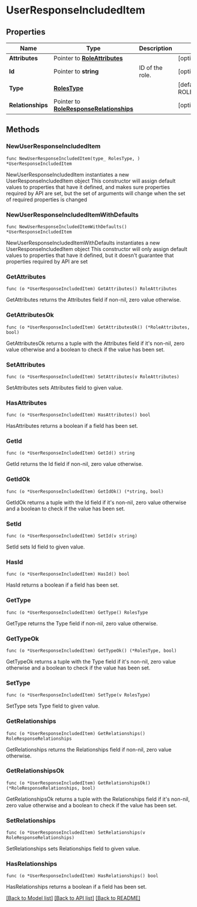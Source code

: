 # UserResponseIncludedItem

## Properties

Name | Type | Description | Notes
------------ | ------------- | ------------- | -------------
**Attributes** | Pointer to [**RoleAttributes**](RoleAttributes.md) |  | [optional] 
**Id** | Pointer to **string** | ID of the role. | [optional] 
**Type** | [**RolesType**](RolesType.md) |  | [default to ROLESTYPE_ROLES]
**Relationships** | Pointer to [**RoleResponseRelationships**](RoleResponseRelationships.md) |  | [optional] 

## Methods

### NewUserResponseIncludedItem

`func NewUserResponseIncludedItem(type_ RolesType, ) *UserResponseIncludedItem`

NewUserResponseIncludedItem instantiates a new UserResponseIncludedItem object
This constructor will assign default values to properties that have it defined,
and makes sure properties required by API are set, but the set of arguments
will change when the set of required properties is changed

### NewUserResponseIncludedItemWithDefaults

`func NewUserResponseIncludedItemWithDefaults() *UserResponseIncludedItem`

NewUserResponseIncludedItemWithDefaults instantiates a new UserResponseIncludedItem object
This constructor will only assign default values to properties that have it defined,
but it doesn't guarantee that properties required by API are set

### GetAttributes

`func (o *UserResponseIncludedItem) GetAttributes() RoleAttributes`

GetAttributes returns the Attributes field if non-nil, zero value otherwise.

### GetAttributesOk

`func (o *UserResponseIncludedItem) GetAttributesOk() (*RoleAttributes, bool)`

GetAttributesOk returns a tuple with the Attributes field if it's non-nil, zero value otherwise
and a boolean to check if the value has been set.

### SetAttributes

`func (o *UserResponseIncludedItem) SetAttributes(v RoleAttributes)`

SetAttributes sets Attributes field to given value.

### HasAttributes

`func (o *UserResponseIncludedItem) HasAttributes() bool`

HasAttributes returns a boolean if a field has been set.

### GetId

`func (o *UserResponseIncludedItem) GetId() string`

GetId returns the Id field if non-nil, zero value otherwise.

### GetIdOk

`func (o *UserResponseIncludedItem) GetIdOk() (*string, bool)`

GetIdOk returns a tuple with the Id field if it's non-nil, zero value otherwise
and a boolean to check if the value has been set.

### SetId

`func (o *UserResponseIncludedItem) SetId(v string)`

SetId sets Id field to given value.

### HasId

`func (o *UserResponseIncludedItem) HasId() bool`

HasId returns a boolean if a field has been set.

### GetType

`func (o *UserResponseIncludedItem) GetType() RolesType`

GetType returns the Type field if non-nil, zero value otherwise.

### GetTypeOk

`func (o *UserResponseIncludedItem) GetTypeOk() (*RolesType, bool)`

GetTypeOk returns a tuple with the Type field if it's non-nil, zero value otherwise
and a boolean to check if the value has been set.

### SetType

`func (o *UserResponseIncludedItem) SetType(v RolesType)`

SetType sets Type field to given value.


### GetRelationships

`func (o *UserResponseIncludedItem) GetRelationships() RoleResponseRelationships`

GetRelationships returns the Relationships field if non-nil, zero value otherwise.

### GetRelationshipsOk

`func (o *UserResponseIncludedItem) GetRelationshipsOk() (*RoleResponseRelationships, bool)`

GetRelationshipsOk returns a tuple with the Relationships field if it's non-nil, zero value otherwise
and a boolean to check if the value has been set.

### SetRelationships

`func (o *UserResponseIncludedItem) SetRelationships(v RoleResponseRelationships)`

SetRelationships sets Relationships field to given value.

### HasRelationships

`func (o *UserResponseIncludedItem) HasRelationships() bool`

HasRelationships returns a boolean if a field has been set.


[[Back to Model list]](../README.md#documentation-for-models) [[Back to API list]](../README.md#documentation-for-api-endpoints) [[Back to README]](../README.md)


